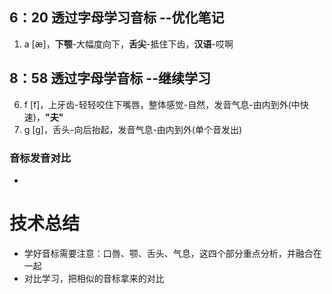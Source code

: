 ## 6：20 透过字母学习音标 --优化笔记
1. a [æ]，**下颚**-大幅度向下，**舌尖**-抵住下齿，**汉语**-哎啊

## 8：58 透过字母学音标 --继续学习
6. f [f]，上牙齿-轻轻咬住下嘴唇，整体感觉-自然，发音气息-由内到外(中快速)，**"夫"**
7. g [g]，舌头-向后抬起，发音气息-由内到外(单个音发出)

### 音标发音对比
* 

# 技术总结
* 学好音标需要注意：口唇、颚、舌头、气息，这四个部分重点分析，并融合在一起
* 对比学习，把相似的音标拿来的对比